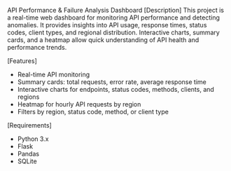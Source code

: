 API Performance & Failure Analysis Dashboard
[Description]
This project is a real-time web dashboard for monitoring API performance and detecting anomalies. 
It provides insights into API usage, response times, status codes, client types, and regional distribution. 
Interactive charts, summary cards, and a heatmap allow quick understanding of API health and performance trends.

[Features]
- Real-time API monitoring
- Summary cards: total requests, error rate, average response time
- Interactive charts for endpoints, status codes, methods, clients, and regions
- Heatmap for hourly API requests by region
- Filters by region, status code, method, or client type

[Requirements]
- Python 3.x
- Flask
- Pandas
- SQLite
  


